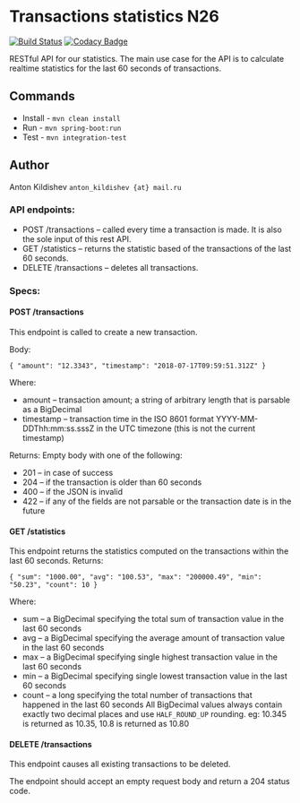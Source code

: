 # Transactions statistics N26

[![Build Status](https://travis-ci.org/Mirimas/n26.svg?branch=master)](https://travis-ci.org/Mirimas/n26)
[![Codacy Badge](https://api.codacy.com/project/badge/Grade/b0adf904bf7848a49b46560cba9c1e62)](https://www.codacy.com/app/Mirimas/n26?utm_source=github.com&amp;utm_medium=referral&amp;utm_content=Mirimas/n26&amp;utm_campaign=Badge_Grade)

RESTful API for our statistics. The main use case for the API is to calculate realtime statistics for the last 60 seconds of transactions.

## Commands
* Install - `mvn clean install`
* Run - `mvn spring-boot:run`
* Test - `mvn integration-test`

## Author
Anton Kildishev `anton_kildishev {at} mail.ru`


### API endpoints:
* POST /transactions – called every time a transaction is made. It is also the sole input of this rest API.
* GET /statistics – returns the statistic based of the transactions of the last 60 seconds.
* DELETE /transactions – deletes all transactions.

### Specs:
#### POST /transactions
This endpoint is called to create a new transaction.

Body:

`{
  "amount": "12.3343",
  "timestamp": "2018-07-17T09:59:51.312Z"
}`

Where:
* amount – transaction amount; a string of arbitrary length that is parsable as a BigDecimal
* timestamp – transaction time in the ISO 8601 format YYYY-MM-DDThh:mm:ss.sssZ in the UTC timezone (this is not the current timestamp)

Returns: Empty body with one of the following:
* 201 – in case of success
* 204 – if the transaction is older than 60 seconds
* 400 – if the JSON is invalid
* 422 – if any of the fields are not parsable or the transaction date is in the future

#### GET /statistics
This endpoint returns the statistics computed on the transactions within the last 60 seconds.
Returns:

`{
  "sum": "1000.00",
  "avg": "100.53",
  "max": "200000.49",
  "min": "50.23",
  "count": 10
}`
 
Where:
* sum – a BigDecimal specifying the total sum of transaction value in the last 60 seconds
* avg – a BigDecimal specifying the average amount of transaction value in the last 60 seconds
* max – a BigDecimal specifying single highest transaction value in the last 60 seconds
* min – a BigDecimal specifying single lowest transaction value in the last 60 seconds
* count – a long specifying the total number of transactions that happened in the last 60 seconds
All BigDecimal values always contain exactly two decimal places and use `HALF_ROUND_UP` rounding. eg: 10.345 is returned as 10.35, 10.8 is returned as 10.80

#### DELETE /transactions
This endpoint causes all existing transactions to be deleted.

The endpoint should accept an empty request body and return a 204 status code.
 
